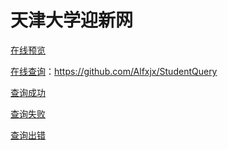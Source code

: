 # 天津大学迎新网

[在线预览](https://alfxjx.github.io/tju_yingxin/)

[在线查询](https://alfxjx.github.io/StudentQuery/)：https://github.com/Alfxjx/StudentQuery

[查询成功](https://alfxjx.github.io/tju_yingxin/success.html)

[查询失败](https://alfxjx.github.io/tju_yingxin/fail.html)

[查询出错](https://alfxjx.github.io/tju_yingxin/error.html)

